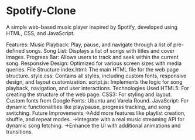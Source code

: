 # Spotify-Clone
A simple web-based music player inspired by Spotify, developed using HTML, CSS, and JavaScript.

Features: 
      Music Playback: Play, pause, and navigate through a list of pre-defined songs.
      Song List: Displays a list of songs with titles and cover images.
      Progress Bar: Allows users to track and seek within the current song.
      Responsive Design: Optimized for various screen sizes with media queries.
File Structure
      index.html: The main HTML file for the web page structure.
      style.css: Contains all styles, including custom fonts, responsive design, and layout customization.
      script.js: Implements the logic for song playback, navigation, and user interactions.
Technologies Used
      HTML5: For creating the structure of the web page.
      CSS3: For styling and layout.
      Custom fonts from Google Fonts: Ubuntu and Varela Round.
      JavaScript: For dynamic functionalities like play/pause, progress tracking, and song switching.
Future Improvements
    ->Add more features like playlist creation, shuffle, and repeat modes.
    ->Integrate with a real music streaming API for dynamic song fetching.
    ->Enhance the UI with additional animations and transitions.
